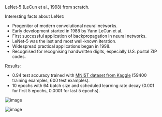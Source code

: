 LeNet-5 (LeCun et al., 1998) from scratch.  

Interesting facts about LeNet:  
- Progenitor of modern convolutional neural networks.
- Early development started in 1988 by Yann LeCun et al.
- First successful application of backpropagation in neural networks.
- LeNet-5 was the last and most well-known iteration.
- Widespread practical applications began in 1998.
- Recognised for recognising handwritten digits, especially U.S. postal ZIP codes.

Results:
- 0.94 test accuracy trained with [MNIST dataset from Kaggle](https://www.kaggle.com/datasets/hojjatk/mnist-dataset) (59400 training examples, 600 test examples).
- 10 epochs with 64 batch size and scheduled learning rate decay (0.001 for first 5 epochs, 0.0001 for last 5 epochs).

![image](https://github.com/obdwinston/Convolutional-Network/assets/104728656/e2cff080-f76f-4e59-b86b-63d184a46803)

![image](https://github.com/obdwinston/Convolutional-Network/assets/104728656/313a3048-4e10-48ae-9390-8b97328fd281)
